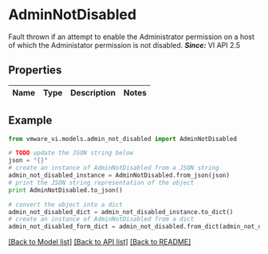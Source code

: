 # AdminNotDisabled

Fault thrown if an attempt to enable the Administrator permission on a host of which the Administator permission is not disabled.  ***Since:*** VI API 2.5 

## Properties
Name | Type | Description | Notes
------------ | ------------- | ------------- | -------------

## Example

```python
from vmware_vi.models.admin_not_disabled import AdminNotDisabled

# TODO update the JSON string below
json = "{}"
# create an instance of AdminNotDisabled from a JSON string
admin_not_disabled_instance = AdminNotDisabled.from_json(json)
# print the JSON string representation of the object
print AdminNotDisabled.to_json()

# convert the object into a dict
admin_not_disabled_dict = admin_not_disabled_instance.to_dict()
# create an instance of AdminNotDisabled from a dict
admin_not_disabled_form_dict = admin_not_disabled.from_dict(admin_not_disabled_dict)
```
[[Back to Model list]](../README.md#documentation-for-models) [[Back to API list]](../README.md#documentation-for-api-endpoints) [[Back to README]](../README.md)


